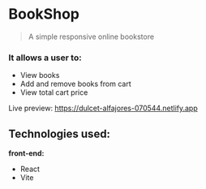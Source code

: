 # BookShop
> A simple responsive online bookstore

### It allows a user to:

 - View books
 - Add and remove books from cart
 - View total cart price

Live preview: https://dulcet-alfajores-070544.netlify.app

## Technologies used:
**front-end:**
 - React
 - Vite

